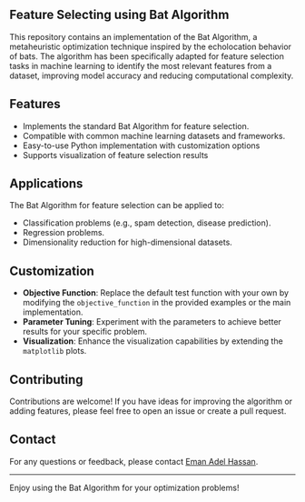 ## Feature Selecting using Bat Algorithm 

This repository contains an implementation of the Bat Algorithm, a metaheuristic optimization technique inspired by the echolocation behavior of bats. The algorithm has been specifically adapted for feature selection tasks in machine learning to identify the most relevant features from a dataset, improving model accuracy and reducing computational complexity.

## Features

- Implements the standard Bat Algorithm for feature selection.
- Compatible with common machine learning datasets and frameworks.
- Easy-to-use Python implementation with customization options
- Supports visualization of feature selection results

## Applications

The Bat Algorithm for feature selection can be applied to:

- Classification problems (e.g., spam detection, disease prediction).
- Regression problems.
- Dimensionality reduction for high-dimensional datasets.
  

## Customization

- **Objective Function**: Replace the default test function with your own by modifying the `objective_function` in the provided examples or the main implementation.
- **Parameter Tuning**: Experiment with the parameters to achieve better results for your specific problem.
- **Visualization**: Enhance the visualization capabilities by extending the `matplotlib` plots.

## Contributing

Contributions are welcome! If you have ideas for improving the algorithm or adding features, please feel free to open an issue or create a pull request.

## Contact

For any questions or feedback, please contact [Eman Adel Hassan](mailto:eabdallah274@gmail.com).

---

Enjoy using the Bat Algorithm for your optimization problems!

